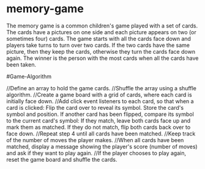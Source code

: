 # memory-game

The memory game is a common children's game played with a set of cards. The cards have a pictures on one side and each picture appears on two (or sometimes four) cards.
The game starts with all the cards face down and players take turns to turn over two cards. If the two cards have the same picture, then they keep the cards,
otherwise they turn the cards face down again.
The winner is the person with the most cards when all the cards have been taken.

#Game-Algorithm

//Define an array to hold the game cards.
//Shuffle the array using a shuffle algorithm.
//Create a game board with a grid of cards, where each card is initially face down.
//Add click event listeners to each card, so that when a card is clicked:
Flip the card over to reveal its symbol.
Store the card's symbol and position.
If another card has been flipped, compare its symbol to the current card's symbol:
If they match, leave both cards face up and mark them as matched.
If they do not match, flip both cards back over to face down.
//Repeat step 4 until all cards have been matched.
//Keep track of the number of moves the player makes.
//When all cards have been matched, display a message showing the player's score (number of moves) and ask if they want to play again.
//If the player chooses to play again, reset the game board and shuffle the cards.
